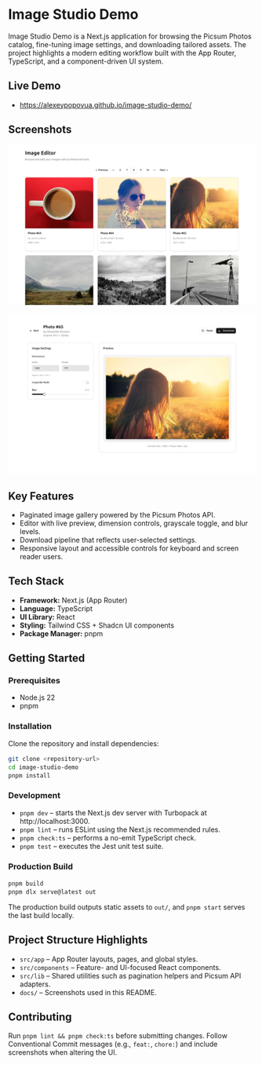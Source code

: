 # Image Studio Demo

Image Studio Demo is a Next.js application for browsing the Picsum Photos catalog, fine-tuning image settings, and downloading tailored assets. The project highlights a modern editing workflow built with the App Router, TypeScript, and a component-driven UI system.

## Live Demo

- https://alexeypopovua.github.io/image-studio-demo/

## Screenshots

![Gallery page showing paginated Picsum images](docs/gallery.png)

![Editor page with resizing, grayscale, and blur controls](docs/editor.png)

## Key Features

- Paginated image gallery powered by the Picsum Photos API.
- Editor with live preview, dimension controls, grayscale toggle, and blur levels.
- Download pipeline that reflects user-selected settings.
- Responsive layout and accessible controls for keyboard and screen reader users.

## Tech Stack

- **Framework:** Next.js (App Router)
- **Language:** TypeScript
- **UI Library:** React
- **Styling:** Tailwind CSS + Shadcn UI components
- **Package Manager:** pnpm

## Getting Started

### Prerequisites

- Node.js 22
- pnpm

### Installation

Clone the repository and install dependencies:

```bash
git clone <repository-url>
cd image-studio-demo
pnpm install
```

### Development

- `pnpm dev` – starts the Next.js dev server with Turbopack at http://localhost:3000.
- `pnpm lint` – runs ESLint using the Next.js recommended rules.
- `pnpm check:ts` – performs a no-emit TypeScript check.
- `pnpm test` – executes the Jest unit test suite.

### Production Build

```bash
pnpm build
pnpm dlx serve@latest out
```

The production build outputs static assets to `out/`, and `pnpm start` serves the last build locally.

## Project Structure Highlights

- `src/app` – App Router layouts, pages, and global styles.
- `src/components` – Feature- and UI-focused React components.
- `src/lib` – Shared utilities such as pagination helpers and Picsum API adapters.
- `docs/` – Screenshots used in this README.

## Contributing

Run `pnpm lint && pnpm check:ts` before submitting changes. Follow Conventional Commit messages (e.g., `feat:`, `chore:`) and include screenshots when altering the UI.
